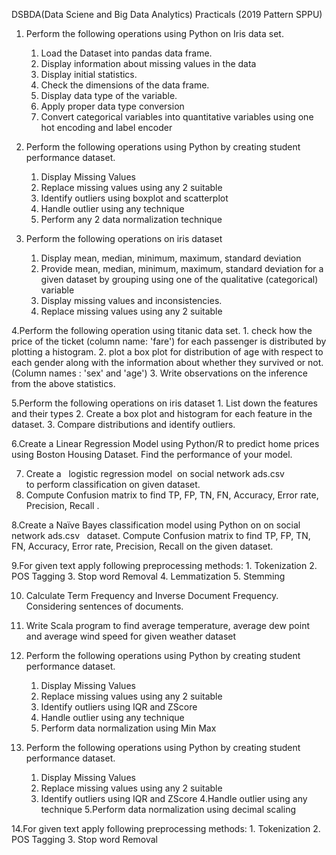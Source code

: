 DSBDA(Data Sciene and Big Data Analytics) Practicals (2019 Pattern SPPU)

1. Perform the following operations using Python on Iris data set.
    1. Load the Dataset into pandas data frame.
    2. Display information about missing values in the data
    3. Display initial statistics.
    4. Check the dimensions of the data frame.
    5. Display data type of the variable.
    6. Apply proper data type conversion
    7. Convert categorical variables into quantitative variables using one hot
    encoding and label encoder

2. Perform the following operations using Python by creating student performance dataset.
    1. Display Missing Values
    2. Replace missing values using any 2 suitable
    3. Identify outliers using boxplot and scatterplot
    4. Handle outlier using any technique
    5. Perform any 2 data normalization technique

3. Perform the following operations on iris dataset
    1. Display mean, median, minimum, maximum, standard deviation
    2. Provide mean, median, minimum, maximum, standard deviation for a
    given dataset by grouping using one of the qualitative (categorical)
    variable
    3. Display missing values and inconsistencies.
    4. Replace missing values using any 2 suitable

4.Perform the following operation using titanic data set.
    1. check how the price of the ticket (column name: &#39;fare&#39;) for each
    passenger is distributed by plotting a histogram.
    2. plot a box plot for distribution of age with respect to each gender along
    with the information about whether they survived or not. (Column
    names : &#39;sex&#39; and &#39;age&#39;)
    3. Write observations on the inference from the above statistics.
    
5.Perform the following operations on iris dataset
    1. List down the features and their types
    2. Create a box plot and histogram for each feature in the dataset.
    3. Compare distributions and identify outliers.

6.Create a Linear Regression Model using Python/R to predict home prices using Boston Housing Dataset. 
Find the performance of your model.

7. Create a   logistic regression model  on social network ads.csv to perform classification on given dataset.
8. Compute Confusion matrix to find TP, FP, TN, FN, Accuracy, Error rate, Precision, Recall .

8.Create a Naïve Bayes classification model using Python on on social network ads.csv   dataset. 
Compute Confusion matrix to find TP, FP, TN, FN, Accuracy, Error rate, Precision, Recall on the given dataset.

9.For given text apply following preprocessing methods:
    1. Tokenization
    2. POS Tagging
    3. Stop word Removal
    4. Lemmatization
    5. Stemming

10. Calculate Term Frequency and Inverse Document Frequency. Considering sentences of documents.

11. Write Scala program to find average temperature, average dew point and average wind speed for given weather dataset

12. Perform the following operations using Python by creating student performance dataset.
    1. Display Missing Values
    2. Replace missing values using any 2 suitable
    3. Identify outliers using IQR and ZScore
    4. Handle outlier using any technique
    5. Perform data normalization using Min Max

13. Perform the following operations using Python by creating student performance dataset.
    1. Display Missing Values
    2. Replace missing values using any 2 suitable
    3. Identify outliers using IQR and ZScore
    4.Handle outlier using any technique
    5.Perform data normalization using decimal scaling

14.For given text apply following preprocessing methods:
    1. Tokenization
    2. POS Tagging
    3. Stop word Removal

